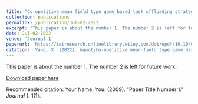 ```yaml
---
title: "Co-opetitive mean field type game based task offloading strategy in multi-access edge computing networks"
collection: publications
permalink: /publication/Jul-02-2022
excerpt: 'This paper is about the number 1. The number 2 is left for future work.'
date: Jul-02-2022
venue: 'Journal 1'
paperurl: 'https://ietresearch.onlinelibrary.wiley.com/doi/epdf/10.1049/cmu2.12450'
citation: 'Yang, X. (2022). &quot;Co‐opetitive mean field type game based task offloading strategy in multi‐access edge computing networks.&quot; IET Communications, 16(16), 1946-1956.'
---
```

This paper is about the number 1. The number 2 is left for future work.

[Download paper here](http://academicpages.github.io/files/paper1.pdf)

Recommended citation: Your Name, You. (2009). "Paper Title Number 1." <i>Journal 1</i>. 1(1).